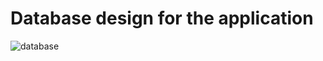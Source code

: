# Database design for the application

![database](https://github.com/mhmadalaa/bookipedia/assets/68995755/eb4b7a9a-fcfd-4e25-a7d6-b218baa60d76)
